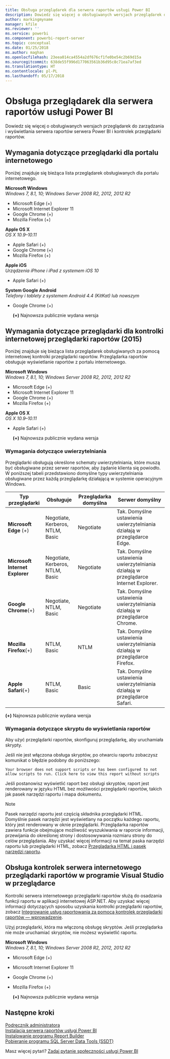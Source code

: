 ```yaml
---
title: Obsługa przeglądarek dla serwera raportów usługi Power BI
description: Dowiedz się więcej o obsługiwanych wersjach przeglądarek do zarządzania i wyświetlania serwera raportów serwera Power BI i kontrolek przeglądarki raportów.
author: markingmyname
manager: kfile
ms.reviewer: ''
ms.service: powerbi
ms.component: powerbi-report-server
ms.topic: conceptual
ms.date: 01/25/2018
ms.author: maghan
ms.openlocfilehash: 23eea014ca4554a2df676cf1fe0be54c2b69d15a
ms.sourcegitcommit: 638de55f996d177063561b36d95c8c71ea7af3ed
ms.translationtype: HT
ms.contentlocale: pl-PL
ms.lasthandoff: 05/17/2018
---
```

# <a name="browser-support-for-power-bi-report-server"></a>Obsługa przeglądarek dla serwera raportów usługi Power BI
Dowiedz się więcej o obsługiwanych wersjach przeglądarek do zarządzania i wyświetlania serwera raportów serwera Power BI i kontrolek przeglądarki raportów.

## <a name="browser-requirements-for-the-web-portal"></a>Wymagania dotyczące przeglądarki dla portalu internetowego
Poniżej znajduje się bieżąca lista przeglądarek obsługiwanych dla portalu internetowego.

**Microsoft Windows**  
*Windows 7, 8.1, 10; Windows Server 2008 R2, 2012, 2012 R2*

* Microsoft Edge (+)
* Microsoft Internet Explorer 11
* Google Chrome (+)
* Mozilla Firefox (+)

**Apple OS X**  
*OS X 10.9–10.11*

* Apple Safari (+)
* Google Chrome (+)
* Mozilla Firefox (+)

**Apple iOS**  
*Urządzenia iPhone i iPad z systemem iOS 10*

* Apple Safari (+)

**System Google Android**  
*Telefony i tablety z systemem Android 4.4 (KitKat) lub nowszym*

* Google Chrome (+)
  
  **(+)** Najnowsza publicznie wydana wersja

## <a name="browser-requirements-for-the-report-viewer-web-control-2015"></a>Wymagania dotyczące przeglądarki dla kontrolki internetowej przeglądarki raportów (2015)
Poniżej znajduje się bieżąca lista przeglądarek obsługiwanych za pomocą internetowej kontrolki przeglądarki raportów. Przeglądarka raportów obsługuje wyświetlanie raportów z portalu internetowego.

**Microsoft Windows**  
*Windows 7, 8.1, 10; Windows Server 2008 R2, 2012, 2012 R2*

* Microsoft Edge (+)
* Microsoft Internet Explorer 11
* Google Chrome (+)
* Mozilla Firefox (+)

**Apple OS X**  
*OS X 10.9–10.11*

* Apple Safari (+)
  
  **(+)** Najnowsza publicznie wydana wersja

### <a name="authentication-requirements"></a>Wymagania dotyczące uwierzytelniania
Przeglądarki obsługują określone schematy uwierzytelniania, które muszą być obsługiwane przez serwer raportów, aby żądanie klienta się powiodło. W poniższej tabeli przedstawiono domyślne typy uwierzytelniania obsługiwane przez każdą przeglądarkę działającą w systemie operacyjnym Windows.

| **Typ przeglądarki** | **Obsługuje** | **Przeglądarka domyślna** | **Serwer domyślny** |
| --- | --- | --- | --- |
| **Microsoft Edge** (+) |Negotiate, Kerberos, NTLM, Basic |Negotiate |Tak. Domyślne ustawienia uwierzytelniania działają w przeglądarce Edge. |
| **Microsoft Internet Explorer** |Negotiate, Kerberos, NTLM, Basic |Negotiate |Tak. Domyślne ustawienia uwierzytelniania działają w przeglądarce Internet Explorer. |
| **Google Chrome**(+) |Negotiate, NTLM, Basic |Negotiate |Tak. Domyślne ustawienia uwierzytelniania działają w przeglądarce Chrome. |
| **Mozilla Firefox**(+) |NTLM, Basic |NTLM |Tak. Domyślne ustawienia uwierzytelniania działają w przeglądarce Firefox. |
| **Apple Safari**(+) |NTLM, Basic |Basic |Tak. Domyślne ustawienia uwierzytelniania działają w przeglądarce Safari. |

 **(+)** Najnowsza publicznie wydana wersja

### <a name="script-requirements-for-viewing-reports"></a>Wymagania dotyczące skryptu do wyświetlania raportów
Aby użyć przeglądarki raportów, skonfiguruj przeglądarkę, aby uruchamiała skrypty.

Jeśli nie jest włączona obsługa skryptów, po otwarciu raportu zobaczysz komunikat o błędzie podobny do poniższego:

```
Your browser does not support scripts or has been configured to not allow scripts to run. Click here to view this report without scripts
```

 Jeśli postanowisz wyświetlić raport bez obsługi skryptów, raport jest renderowany w języku HTML bez możliwości przeglądarki raportów, takich jak pasek narzędzi raportu i mapa dokumentu.

> [!NOTE]
> Pasek narzędzi raportu jest częścią składnika przeglądarki HTML. Domyślnie pasek narzędzi jest wyświetlany na początku każdego raportu, który jest renderowany w oknie przeglądarki. Przeglądarka raportów zawiera funkcje obejmujące możliwość wyszukiwania w raporcie informacji, przewijania do określonej strony i dostosowywania rozmiaru strony do celów przeglądania. Aby uzyskać więcej informacji na temat paska narzędzi raportu lub przeglądarki HTML, zobacz [Przeglądarka HTML i pasek narzędzi raportu](https://docs.microsoft.com/sql/reporting-services/html-viewer-and-the-report-toolbar).
> 
> 

## <a name="browser-support-for-report-viewer-web-server-controls-in-visual-studio"></a>Obsługa kontrolek serwera internetowego przeglądarki raportów w programie Visual Studio w przeglądarce
Kontrolki serwera internetowego przeglądarki raportów służą do osadzania funkcji raportu w aplikacji internetowej ASP.NET. Aby uzyskać więcej informacji dotyczących sposobu uzyskania kontrolki przeglądarki raportów, zobacz [Integrowanie usług raportowania za pomocą kontrolek przeglądarki raportów — wprowadzenie](https://docs.microsoft.com/sql/reporting-services/application-integration/integrating-reporting-services-using-reportviewer-controls-get-started).

Użyj przeglądarki, która ma włączoną obsługę skryptów. Jeśli przeglądarka nie może uruchamiać skryptów, nie możesz wyświetlić raportu.

**Microsoft Windows**  
*Windows 7, 8.1, 10; Windows Server 2008 R2, 2012, 2012 R2*

* Microsoft Edge (+)
* Microsoft Internet Explorer 11
* Google Chrome (+)
* Mozilla Firefox (+)
  
  **(+)** Najnowsza publicznie wydana wersja

## <a name="next-steps"></a>Następne kroki
[Podręcznik administratora](admin-handbook-overview.md)  
[Instalacja serwera raportów usługi Power BI](install-report-server.md)  
[Instalowanie programu Report Builder](https://docs.microsoft.com/sql/reporting-services/install-windows/install-report-builder)  
[Pobieranie programu SQL Server Data Tools (SSDT)](http://go.microsoft.com/fwlink/?LinkID=616714)

Masz więcej pytań? [Zadaj pytanie społeczności usługi Power BI](https://community.powerbi.com/)

